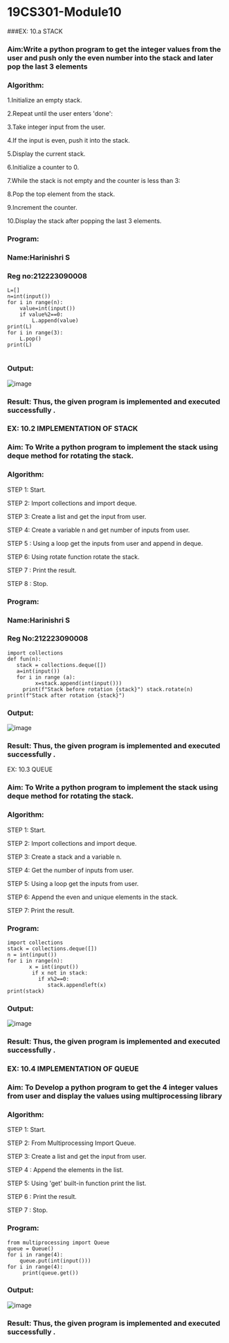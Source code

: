 # 19CS301-Module10
###EX: 10.a  STACK
### Aim:Write a python program to get the integer values from the user and push only the even number into the stack and later pop the last 3 elements

### Algorithm:
1.Initialize an empty stack.

2.Repeat until the user enters 'done':

3.Take integer input from the user.

4.If the input is even, push it into the stack.

5.Display the current stack.

6.Initialize a counter to 0.

7.While the stack is not empty and the counter is less than 3:

8.Pop the top element from the stack.

9.Increment the counter.

10.Display the stack after popping the last 3 elements.

### Program:
### Name:Harinishri S
### Reg no:212223090008
```
L=[]
n=int(input())
for i in range(n):
    value=int(input())
    if value%2==0:
        L.append(value)
print(L)        
for i in range(3):
    L.pop()
print(L)    
    
```
### Output:
 ![image](https://github.com/user-attachments/assets/4cffe6e6-527a-4b54-bb2e-660972a9cba9)


### Result: Thus, the given program is implemented and executed successfully .
 


### EX: 10.2 IMPLEMENTATION OF STACK
### Aim: To Write a python program to implement the stack using deque method for rotating the stack.
### Algorithm:

STEP 1: Start.

STEP 2: Import collections and import deque.

STEP 3: Create a list and get the input from user.

STEP 4: Create a variable n and get number of inputs from user.

STEP 5 : Using a loop get the inputs from user and append in deque.

STEP 6: Using rotate function rotate the stack.

STEP 7 : Print the result. 

STEP 8 : Stop.
### Program: 
### Name:Harinishri S
### Reg No:212223090008
```
import collections
def fun(n):
   stack = collections.deque([])
   a=int(input())
   for i in range (a):
         x=stack.append(int(input()))
     print(f"Stack before rotation {stack}") stack.rotate(n)
print(f"Stack after rotation {stack}")
```
### Output:
![image](https://github.com/user-attachments/assets/f42c4ec6-578c-418a-8f66-cf70abe7dc54)

### Result: Thus, the given program is implemented and executed successfully .
 


EX: 10.3 QUEUE
### Aim: To Write a python program to implement the stack using deque method for rotating the stack.
### Algorithm:

STEP 1: Start.

STEP 2: Import collections and import deque.

STEP 3: Create a stack and a variable n.

STEP 4: Get the number of inputs from user.

STEP 5: Using a loop get the inputs from user.

STEP 6: Append the even and unique elements in the stack.

STEP 7: Print the result.
### Program:
```
import collections
stack = collections.deque([])
n = int(input())
for i in range(n):
       x = int(input())
        if x not in stack:
          if x%2==0:
             stack.appendleft(x)
print(stack)
```
### Output:
![image](https://github.com/user-attachments/assets/de6e3e09-b10b-42d4-9faf-32fcf990f29a)
 
### Result: Thus, the given program is implemented and executed successfully .


### EX: 10.4 IMPLEMENTATION OF QUEUE
### Aim: To Develop a python program to get the 4 integer values from user and display the values using multiprocessing library
### Algorithm:

STEP 1: Start.

STEP 2: From Multiprocessing Import Queue.

STEP 3: Create a list and get the input from user.

STEP 4 : Append the elements in the list.

STEP 5: Using 'get' built-in function print the list.

STEP 6 : Print the result.

STEP 7 : Stop.
### Program:
```
from multiprocessing import Queue
queue = Queue()
for i in range(4):
    queue.put(int(input()))
for i in range(4):
     print(queue.get())
```
### Output:
 ![image](https://github.com/user-attachments/assets/26a380ff-118e-43f4-8178-83a5417262b5)
 

### Result: Thus, the given program is implemented and executed successfully .
 

